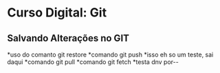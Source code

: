 # Curso Digital: Git

## Salvando Alterações no GIT
*uso do comanto git restore
*comando git push
*isso eh so um teste, sai daqui
*comando git pull
*comando git fetch
*testa dnv por--
